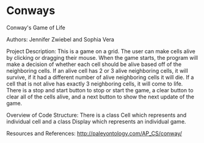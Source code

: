 # Conways

Conway's Game of Life

Authors: Jennifer Zwiebel and Sophia Vera

Project Description: This is a game on a grid. The user can make cells alive by clicking or dragging their mouse. When the game starts, the program will make a decision of whether each cell should be alive based off of the neighboring cells. If an alive cell has 2 or 3 alive neighboring cells, it will survive, if it had a different number of alive neighboring cells it will die. If a cell that is not alive has exactly 3 neighboring cells, it will come to life. There is a stop and start button to stop or start the game, a clear button to clear all of the cells alive, and a next button to show the next update of the game.

Overview of Code Structure: There is a class Cell which represents and individual cell and a class Display which represents an individual game. 

Resources and References: http://paleyontology.com/AP_CS/conway/
